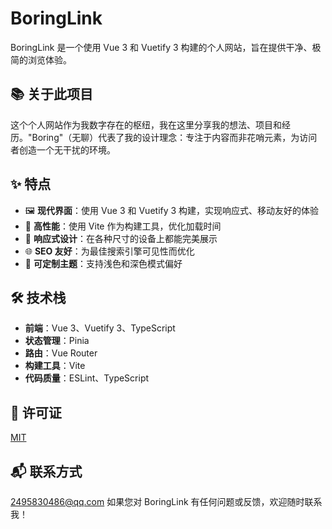 # BoringLink

BoringLink 是一个使用 Vue 3 和 Vuetify 3 构建的个人网站，旨在提供干净、极简的浏览体验。

## 📚 关于此项目

这个个人网站作为我数字存在的枢纽，我在这里分享我的想法、项目和经历。"Boring"（无聊）代表了我的设计理念：专注于内容而非花哨元素，为访问者创造一个无干扰的环境。

## ✨ 特点

- 🖼️ **现代界面**：使用 Vue 3 和 Vuetify 3 构建，实现响应式、移动友好的体验
- 🚀 **高性能**：使用 Vite 作为构建工具，优化加载时间
- 📱 **响应式设计**：在各种尺寸的设备上都能完美展示
- 🌐 **SEO 友好**：为最佳搜索引擎可见性而优化
- 🎨 **可定制主题**：支持浅色和深色模式偏好

## 🛠️ 技术栈

- **前端**：Vue 3、Vuetify 3、TypeScript
- **状态管理**：Pinia
- **路由**：Vue Router
- **构建工具**：Vite
- **代码质量**：ESLint、TypeScript

## 📝 许可证

[MIT](LICENSE)

## 📬 联系方式
 2495830486@qq.com
如果您对 BoringLink 有任何问题或反馈，欢迎随时联系我！
